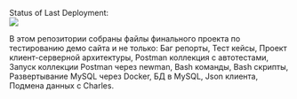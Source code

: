 Status of Last Deployment:<br>
<img src="https://github.com/zubik62/Test/workflows/TestActions/badge.svg?branch=main"><br>

В этом репозитории собраны файлы финального проекта по тестированию демо сайта и не только:
Баг репорты,
Тест кейсы,
Проект клиент-серверной архитектуры,
Postman коллекция с автотестами,
Запуск коллекции Postman через newman,
Bash команды,
Bash скрипты,
Развертывание MySQL через Docker,
БД в MySQL,
Json клиента,
Подмена данных с Charles.
